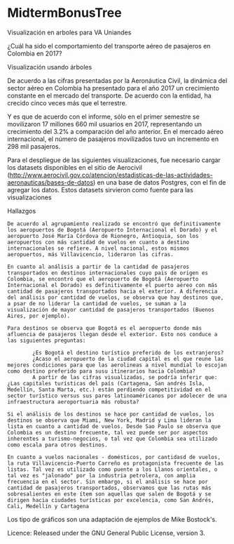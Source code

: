 # MidtermBonusTree

Visualización en arboles para VA Uniandes

¿Cuál ha sido el comportamiento del transporte aéreo de pasajeros en Colombia en 2017?

Visualización usando árboles

De acuerdo a las cifras presentadas por la Aeronáutica Civil, la dinámica del sector aéreo en Colombia ha presentado para el año 2017 un crecimiento constante en el mercado del transporte. De acuerdo con la entidad, ha crecido cinco veces más que el terrestre.

Y es que de acuerdo con el informe, sólo en el primer semestre se movilizaron 17 millones 660 mil usuarios en 2017, representando un crecimiento del 3.2% a comparación del año anterior. En el mercado aéreo internacional, el número de pasajeros movilizados tuvo un incremento en 298 mil pasajeros.

Para el despliegue de las siguientes visualizaciones, fue necesario cargar los datasets disponibles en el sitio de Aerocivil
(http://www.aerocivil.gov.co/atencion/estadisticas-de-las-actividades-aeronauticas/bases-de-datos) en una base de datos Postgres, con el fin de agregar los datos. Estos datasets sirvieron como fuente para las visualizaciones

Hallazgos

    De acuerdo al agrupamiento realizado se encontró que definitivamente los aeropuertos de Bogotá (Aeropuerto Internacional el Dorado) y el aeropuerto José María Córdova de Rionegro, Antioquia, son los aeropuertos con más cantidad de vuelos en cuanto a destino internacionales se refiere. A nivel nacional, estos mismos aeropuertos, más Villavicencio, lideraron las cifras.

    En cuanto al análisis a partir de la cantidad de pasajeros transportados en destinos internacionales cuyo pais de origen es Colombia, se encontró que el aeropuerto de Bogotá (Aeropuerto Internacional el Dorado) es definitivamente el puerto aéreo con más cantidad de pasajeros transportados hacia el exterior. A diferencia del análisis por cantidad de vuelos, se observa que hay destinos que, a psar de no liderar la cantidad de vuelos, se suman a la visualización de mayor cantidad de pasajeros transportados (Buenos Aires, por ejemplo).

    Para destinos se observa que Bogotá es el aeropuerto donde más afluencia de pasajeros llegan desde el exterior. Esto nos conduce a las siguientes preguntas:

            ¿Es Bogotá el destino turístico preferido de los extranjeros?
            ¿Acaso el aeropuerto de la ciudad capital es el que reune las mejores condiciones para que las aerolineas a nivel mundial lo escojan como destino preferido para susu itinerarios hacia Colombia?
            A partir de las cifras visualizadas, se podría inferir que: ¿Las capitales turísticas del país (Cartagena, San andrés Isla, Medellín, Santa Marta, etc.) están perdiendo competitividad en el sector turístico versus sus pares latinoaméricanos por adolecer de una infraestructura aeroportuaria más robusta?

    Si el análisis de los destinos se hace por cantidad de vuelos, los destinos se observa que Miami, New York, Madrid y Lima lideran la lista en cuanto a cantidad de vuelos. Desde Sao Paulo se observa que Colombia es un destino frecuente, tal vez puede ser por aspectos inherentes a turismo-negocios, o tal vez que Colombia sea utilizado como escala para otros destinos.

    En cuanto a vuelos nacionales - domésticos, por cantidasd de vuelos, la ruta Villavicencio-Puerto Carreño es protagonista frecuente de las listas. Tal vez es utilizado como puente a los Llanos orientales, o tal vez es "jalonado" por la industria petrolera, con amplia frecuencia en el sector. Sin embargo, si el análisis se hace por cantidad de pasajeros transportados, observamos que las rutas más sobresalientes en este ítem son aquellas que salen de Bogotá y se dirigen hacia ciudades turísticas por excelencia, como San Andrés, Cali, Medellín y Cartagena
    
Los tipo de gráficos son una adaptación de ejemplos de Mike Bostock's.

Licence: Released under the GNU General Public License, version 3.
